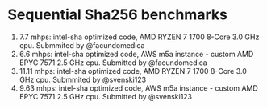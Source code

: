 # Sequential Sha256 benchmarks

1. 7.7 mhps: intel-sha optimized code, AMD RYZEN 7 1700 8-Core 3.0 GHz cpu. Submmited by @facundomedica
2. 6.6 mhps: intel-sha optimized code, AWS m5a instance - custom AMD EPYC 7571 2.5 GHz cpu. Submitted by @facundomedica
3. 11.11 mhps: intel-sha optimized code, AMD RYZEN 7 1700 8-Core 3.0 GHz cpu. Submmited by @svenski123
4. 9.63 mhps: intel-sha optimized code, AWS m5a instance - custom AMD EPYC 7571 2.5 GHz cpu. Submitted by @svenski123
